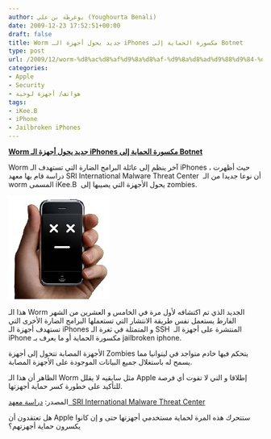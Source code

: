 ```yaml
---
author: يوغرطة بن علي (Youghourta Benali)
date: 2009-12-23 17:52:51+00:00
draft: false
title: Worm جديد يحول أجهزة الـ iPhones مكسورة الحماية إلى Botnet
type: post
url: /2009/12/worm-%d8%ac%d8%af%d9%8a%d8%af-%d9%8a%d8%ad%d9%88%d9%84-%d8%a3%d8%ac%d9%87%d8%b2%d8%a9-%d8%a7%d9%84%d9%80-iphones-%d9%85%d9%83%d8%b3%d9%88%d8%b1%d8%a9-%d8%a7%d9%84%d8%ad%d9%85%d8%a7%d9%8a%d8%a9-%d8%a5/
categories:
- Apple
- Security
- هواتف/ أجهزة لوحية
tags:
- iKee.B
- iPhone
- Jailbroken iPhones
---
```


[**Worm جديد يحول أجهزة الـ iPhones مكسورة الحماية إلى Botnet**](https://www.it-scoop.com/2009/12/worm-%d8%ac%d8%af%d9%8a%d8%af-%d9%8a%d8%ad%d9%88%d9%84-%d8%a3%d8%ac%d9%87%d8%b2%d8%a9-%d8%a7%d9%84%d9%80-iphones-%d9%85%d9%83%d8%b3%d9%88%d8%b1%d8%a9-%d8%a7%d9%84%d8%ad%d9%85%d8%a7%d9%8a%d8%a9-%d8%a5/)


Worm آخر ينظم إلى عائلة البرامج الضارة التي تستهدف الـ iPhones ، حيث أظهرت دراسة قام بها معهد SRI International Malware Threat Center  أن نوعا جديدا من الـ worm المسمى iKee.B  يحول الأجهزة التي يصيبها إلى zombies.

[![](iphone.jpg)
](https://www.it-scoop.com/2009/12/worm-%d8%ac%d8%af%d9%8a%d8%af-%d9%8a%d8%ad%d9%88%d9%84-%d8%a3%d8%ac%d9%87%d8%b2%d8%a9-%d8%a7%d9%84%d9%80-iphones-%d9%85%d9%83%d8%b3%d9%88%d8%b1%d8%a9-%d8%a7%d9%84%d8%ad%d9%85%d8%a7%d9%8a%d8%a9-%d8%a5/)

هذا الـ Worm الجديد الذي تم اكتشافه لأول مرة في الخامس و العشرين من الشهر الفارط يستعمل نفس طريقة الانتشار التي تستعملها البرامج الضارة الأخرى التي تستهدف أجهزة الـ iPhones و المتمثلة في ثغرة الـ SSH  المنتشرة على أجهزة الـ iPhone مكسورة الحماية أو ما يعرف بـ jailbroken iphone.

الأجهزة المصابة تتحول إلى أجهزة Zombies يتحكم فيها خادم متواجد في ليتوانيا مما يسمح له باستغلال جميع البيانات الموجودة على الأجهزة المصابة.

الظاهر أن هذا الـ Worm مثل سابقيه لا يقلل Apple إطلاقا و التي لا تفوت أي فرصة للتأكيد على خطورة كسر حماية أجهزتها.

المصدر: [دراسة معهد  SRI International Malware Threat Center](http://mtc.sri.com/iPhone/)

هل تعتقدون أن Apple ستتحرك هذه المرة لحماية مستخدمي أجهزتها حتى و إن كانوا يكسرون حماية أجهزتهم؟
